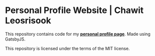 # Personal Profile Website | Chawit Leosrisook

This repository contains code for my [**personal profile page**](https://mimocha.github.io/).
Made using GatsbyJS.

This repository is licensed under the terms of the MIT license.
